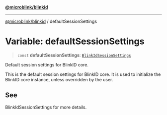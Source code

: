[**@microblink/blinkid**](../README.md)

***

[@microblink/blinkid](../README.md) / defaultSessionSettings

# Variable: defaultSessionSettings

> `const` **defaultSessionSettings**: [`BlinkIdSessionSettings`](../type-aliases/BlinkIdSessionSettings.md)

Default session settings for BlinkID core.

This is the default session settings for BlinkID core.
It is used to initialize the BlinkID core instance, unless overridden by the user.

## See

BlinkIdSessionSettings for more details.
